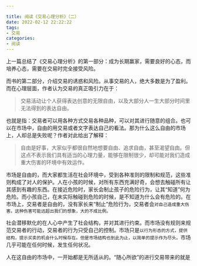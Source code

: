 ```yaml
---

title: 阅读《交易心理分析》（二）
date: 2022-02-12 22:22:22
tags: 
- 交易
categories: 
- 阅读
---
```


上一篇总结了《交易心理分析》的第一部分：成为长期赢家，需要良好的心态，而培养心态，需要在交易时完全接受风险。

而书的第二部分，介绍交易的诱惑和风险。从事交易的人，绝大多数是为了盈利。而在心理层面，作者认为交易的真正吸引力在于：

> 交易活动让个人获得表达创意的无限自由，以及大部分人一生大部分时间里无法得到的表达自由。

也就是指：交易者可以用各种方式交易各种品种，可以对其进行随意的组合。也可以在市场中，自由的用交易或者文字表达自己的看法。那为什么这么自由的市场上，人却总是失败呢？作者对此给出了解释：

> 自由是好事，大家似乎都很自然地想要自由、追求自由，甚至渴望自由。但这点不表示我们具有适当的心理力量，能够在限制很少，却可能对我们造成重大伤害的环境中有效运作。

市场是自由的，而大家都生活在社会环境中，受到各种准则的限制和规范，这些准则构成了对人的保护。人在小孩的时候，对所有东西充满好奇，会想去触碰所有让其感到有趣的东西。在接近危险时，家长会制止孩子的危险行为，让其“知道”何为危险。而小孩自己，在未实际触碰到危险的时候，是不知道为什么会有危险的。在市场上，交易者是自由的，没有家长来“制止”危险行为，交易者会`对自己造成重大伤害。这种伤害可能远超出我们的想象，大的不成比例。`

社会潜移默化的在人心中产生了社会结构，并对其进行约束。而市场没有规则来规范交易者的行动，交易者的行为只受自己的控制。市场只是`以行为形态的方式，提供结构，提示买卖的机会什么时候存在。但是市场结构也到此为止，以简单的提示作为尽头。`市场几乎可能在任何时候，发生任何状况。

人在这自由的市场中，一开始都是无所适从的。“随心所欲”的进行交易带来的就是